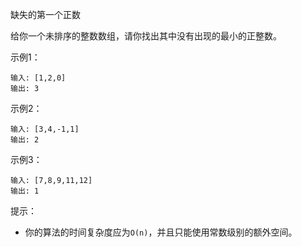 缺失的第一个正数

给你一个未排序的整数数组，请你找出其中没有出现的最小的正整数。

示例1：
```
输入: [1,2,0]
输出: 3
```

示例2：
```
输入: [3,4,-1,1]
输出: 2
```

示例3：
```
输入: [7,8,9,11,12]
输出: 1
```

提示：
- 你的算法的时间复杂度应为`O(n)`，并且只能使用常数级别的额外空间。
